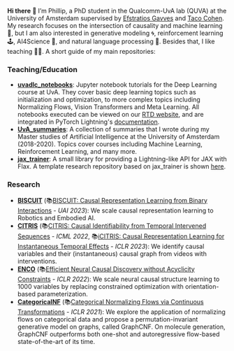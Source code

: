 __Hi there__ 👋 I’m Phillip, a PhD student in the Qualcomm-UvA lab (QUVA) at the University of Amsterdam supervised by [Efstratios Gavves](https://www.egavves.com/) and [Taco Cohen](https://tacocohen.wordpress.com/). My research focuses on the intersection of causality and machine learning 🤖, but I am also interested in generative modeling 🌀, reinforcement learning 🕹, AI4Science 🧪, and natural language processing 💬. Besides that, I like teaching 👨‍🏫.
A short guide of my main repositories:

### Teaching/Education

- __[uvadlc_notebooks](https://github.com/phlippe/uvadlc_notebooks)__: Jupyter notebook tutorials for the Deep Learning course at UvA. They cover basic deep learning topics such as initialization and optimization, to more complex topics including Normalizing Flows, Vision Transformers and Meta Learning. All notebooks executed can be viewed on our [RTD website](https://uvadlc-notebooks.readthedocs.io/en/latest/), and are integrated in PyTorch Lightning's [documentation](https://pytorch-lightning.readthedocs.io/en/latest/).
- __[UvA_summaries](https://github.com/phlippe/UvA_Summaries)__: A collection of summaries that I wrote during my Master studies of Artificial Intelligence at the University of Amsterdam (2018-2020). Topics cover courses including Machine Learning, Reinforcement Learning, and many more.
- __[jax_trainer](https://github.com/phlippe/jax_trainer)__: A small library for providing a Lightning-like API for JAX with Flax. A template research repository based on jax_trainer is shown [here](https://github.com/phlippe/jax_trainer_template).

### Research

- __[BISCUIT](https://github.com/phlippe/BISCUIT)__ (📚[BISCUIT: Causal Representation Learning from Binary Interactions](https://phlippe.github.io/BISCUIT/) - *UAI 2023*): We scale causal representation learning to Robotics and Embodied AI.
- __[CITRIS](https://github.com/phlippe/CITRIS)__ (📚[CITRIS: Causal Identifiability from Temporal Intervened Sequences](https://arxiv.org/abs/2202.03169) - *ICML 2022*, 📚[iCITRIS: Causal Representation Learning for Instantaneous Temporal Effects](https://arxiv.org/abs/2206.06169) - *ICLR 2023*): We identify causal variables and their (instantaneous) causal graph from videos with interventions.
- __[ENCO](https://github.com/phlippe/ENCO)__ (📚[Efficient Neural Causal Discovery without Acyclicity Constraints](https://arxiv.org/abs/2107.10483) - *ICLR 2022*): We scale neural causal structure learning to 1000 variables by replacing constrained optimization with orientation-based parameterization.
- __[CategoricalNF](https://github.com/phlippe/CategoricalNF)__ (📚[Categorical Normalizing Flows via Continuous Transformations](https://arxiv.org/abs/2006.09790) - *ICLR 2021*): We explore the application of normalizing flows on categorical data and propose a permutation-invariant generative model on graphs, called GraphCNF. On molecule generation, GraphCNF outperforms both one-shot and autoregressive flow-based state-of-the-art of its time.
<!-- - __[meme_challenge](https://github.com/Nithin-Holla/meme_challenge)__ (📚[A Multimodal Framework for the Detection of Hateful Memes](https://arxiv.org/abs/2012.12871) - *NeurIPS 2020 competition track*): UNITER-based architecture for detecting hateful, multi-modal content. Won 4th place of the Hateful Memes Challenge by Facebook. -->
